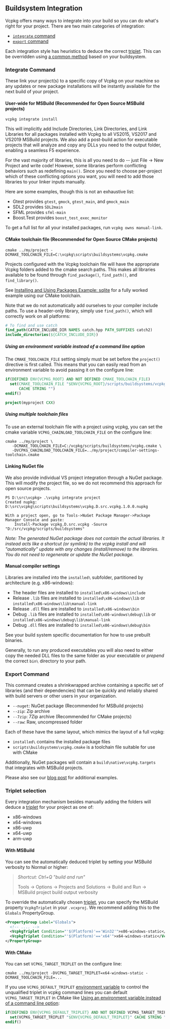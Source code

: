 ## Buildsystem Integration

Vcpkg offers many ways to integrate into your build so you can do what's right for your project. There are two main categories of integration:

- [`integrate` command](#integrate)
- [`export` command](#export)

Each integration style has heuristics to deduce the correct [triplet][]. This can be overridden using [a common method](#triplet-selection) based on your buildsystem.

<a name="integrate"></a>
### Integrate Command

These link your project(s) to a specific copy of Vcpkg on your machine so any updates or new package installations will be instantly available for the next build of your project.

<a name="user-wide-msbuild"></a>
#### User-wide for MSBuild (Recommended for Open Source MSBuild projects)
```no-highlight
vcpkg integrate install
```
This will implicitly add Include Directories, Link Directories, and Link Libraries for all packages installed with Vcpkg to all VS2015, VS2017 and VS2019 MSBuild projects. We also add a post-build action for executable projects that will analyze and copy any DLLs you need to the output folder, enabling a seamless F5 experience.

For the vast majority of libraries, this is all you need to do -- just File -> New Project and write code! However, some libraries perform conflicting behaviors such as redefining `main()`. Since you need to choose per-project which of these conflicting options you want, you will need to add those libraries to your linker inputs manually.

Here are some examples, though this is not an exhaustive list:

- Gtest provides `gtest`, `gmock`, `gtest_main`, and `gmock_main`
- SDL2 provides `SDL2main`
- SFML provides `sfml-main`
- Boost.Test provides `boost_test_exec_monitor`

To get a full list for all your installed packages, run `vcpkg owns manual-link`.

<a name="cmake"></a>
#### CMake toolchain file (Recommended for Open Source CMake projects)
```no-highlight
cmake ../my/project -DCMAKE_TOOLCHAIN_FILE=C:\vcpkg\scripts\buildsystems\vcpkg.cmake
```
Projects configured with the Vcpkg toolchain file will have the appropriate Vcpkg folders added to the cmake search paths. This makes all libraries available to be found through `find_package()`, `find_path()`, and `find_library()`.

See [Installing and Using Packages Example: sqlite](../examples/installing-and-using-packages.md) for a fully worked example using our CMake toolchain.

Note that we do not automatically add ourselves to your compiler include paths. To use a header-only library, simply use `find_path()`, which will correctly work on all platforms:
```cmake
# To find and use catch
find_path(CATCH_INCLUDE_DIR NAMES catch.hpp PATH_SUFFIXES catch2)
include_directories(${CATCH_INCLUDE_DIR})
```

##### Using an environment variable instead of a command line option

The `CMAKE_TOOLCHAIN_FILE` setting simply must be set before the `project()` directive is first called. This means that you can easily read from an environment variable to avoid passing it on the configure line:

```cmake
if(DEFINED ENV{VCPKG_ROOT} AND NOT DEFINED CMAKE_TOOLCHAIN_FILE)
  set(CMAKE_TOOLCHAIN_FILE "$ENV{VCPKG_ROOT}/scripts/buildsystems/vcpkg.cmake"
      CACHE STRING "")
endif()

project(myproject CXX)
```

##### Using multiple toolchain files

To use an external toolchain file with a project using vcpkg, you can set the cmake variable `VCPKG_CHAINLOAD_TOOLCHAIN_FILE` on the configure line:
```no-highlight
cmake ../my/project \
   -DCMAKE_TOOLCHAIN_FILE=C:/vcpkg/scripts/buildsystems/vcpkg.cmake \
   -DVCPKG_CHAINLOAD_TOOLCHAIN_FILE=../my/project/compiler-settings-toolchain.cmake
```

#### Linking NuGet file

We also provide individual VS project integration through a NuGet package. This will modify the project file, so we do not recommend this approach for open source projects.
```no-highlight
PS D:\src\vcpkg> .\vcpkg integrate project
Created nupkg: D:\src\vcpkg\scripts\buildsystems\vcpkg.D.src.vcpkg.1.0.0.nupkg

With a project open, go to Tools->NuGet Package Manager->Package Manager Console and paste:
    Install-Package vcpkg.D.src.vcpkg -Source "D:/src/vcpkg/scripts/buildsystems"
```
*Note: The generated NuGet package does not contain the actual libraries. It instead acts like a shortcut (or symlink) to the vcpkg install and will "automatically" update with any changes (install/remove) to the libraries. You do not need to regenerate or update the NuGet package.*

#### Manual compiler settings

Libraries are installed into the `installed\` subfolder, partitioned by architecture (e.g. x86-windows):

* The header files are installed to `installed\x86-windows\include`
* Release `.lib` files are installed to `installed\x86-windows\lib` or `installed\x86-windows\lib\manual-link`
* Release `.dll` files are installed to `installed\x86-windows\bin`
* Debug `.lib` files are installed to `installed\x86-windows\debug\lib` or `installed\x86-windows\debug\lib\manual-link`
* Debug `.dll` files are installed to `installed\x86-windows\debug\bin`

See your build system specific documentation for how to use prebuilt binaries.

Generally, to run any produced executables you will also need to either copy the needed DLL files to the same folder as your executable or *prepend* the correct `bin\` directory to your path.

<a name="export"></a>
### Export Command
This command creates a shrinkwrapped archive containing a specific set of libraries (and their dependencies) that can be quickly and reliably shared with build servers or other users in your organization.

- `--nuget`: NuGet package (Recommended for MSBuild projects)
- `--zip`: Zip archive
- `--7zip`: 7Zip archive (Recommended for CMake projects)
- `--raw`: Raw, uncompressed folder

Each of these have the same layout, which mimics the layout of a full vcpkg:

- `installed\` contains the installed package files
- `scripts\buildsystems\vcpkg.cmake` is a toolchain file suitable for use with CMake

Additionally, NuGet packages will contain a `build\native\vcpkg.targets` that integrates with MSBuild projects.

Please also see our [blog post](https://blogs.msdn.microsoft.com/vcblog/2017/05/03/vcpkg-introducing-export-command/) for additional examples.

<a name="triplet-selection"></a>
### Triplet selection
Every integration mechanism besides manually adding the folders will deduce a [triplet][] for your project as one of:

- x86-windows
- x64-windows
- x86-uwp
- x64-uwp
- arm-uwp

#### With MSBuild
You can see the automatically deduced triplet by setting your MSBuild verbosity to Normal or higher:

> *Shortcut: Ctrl+Q "build and run"*
>
> Tools -> Options -> Projects and Solutions -> Build and Run -> MSBuild project build output verbosity

To override the automatically chosen [triplet][], you can specify the MSBuild property `VcpkgTriplet` in your `.vcxproj`. We recommend adding this to the `Globals` PropertyGroup.
```xml
<PropertyGroup Label="Globals">
  <!-- .... -->
  <VcpkgTriplet Condition="'$(Platform)'=='Win32'">x86-windows-static</VcpkgTriplet>
  <VcpkgTriplet Condition="'$(Platform)'=='x64'">x64-windows-static</VcpkgTriplet>
</PropertyGroup>
```

#### With CMake
You can set `VCPKG_TARGET_TRIPLET` on the configure line:
```no-highlight
cmake ../my/project -DVCPKG_TARGET_TRIPLET=x64-windows-static -DCMAKE_TOOLCHAIN_FILE=...
```
If you use `VCPKG_DEFAULT_TRIPLET` [environment variable](config-environment.md) to control the unqualified triplet in vcpkg command lines you can default `VCPKG_TARGET_TRIPLET` in CMake like [Using an environment variable instead of a command line option](#using-an-environment-variable-instead-of-a-command-line-option):

```cmake
if(DEFINED ENV{VCPKG_DEFAULT_TRIPLET} AND NOT DEFINED VCPKG_TARGET_TRIPLET)
  set(VCPKG_TARGET_TRIPLET "$ENV{VCPKG_DEFAULT_TRIPLET}" CACHE STRING "")
endif()
```

[triplet]: triplets.md
